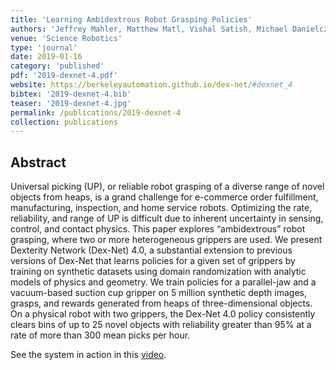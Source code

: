 ```yaml
---
title: 'Learning Ambidextrous Robot Grasping Policies'
authors: 'Jeffrey Mahler, Matthew Matl, Vishal Satish, Michael Danielczuk, Bill DeRose, Stephen McKinley, Ken Goldberg'
venue: 'Science Robotics'
type: 'journal'
date: 2019-01-16
category: 'published'
pdf: '2019-dexnet-4.pdf'
website: https://berkeleyautomation.github.io/dex-net/#dexnet_4
bibtex: '2019-dexnet-4.bib'
teaser: '2019-dexnet-4.jpg'
permalink: /publications/2019-dexnet-4
collection: publications
---
```


Abstract
-------
Universal picking (UP), or reliable robot grasping of a diverse range of novel objects from heaps, is a grand challenge for e-commerce order fulfillment, manufacturing, inspection, and home service robots. Optimizing the rate, reliability, and range of UP is difficult due to inherent uncertainty in sensing, control, and contact physics. This paper explores “ambidextrous” robot grasping, where two or more heterogeneous grippers are used. We present Dexterity Network (Dex-Net) 4.0, a substantial extension to previous versions of Dex-Net that learns policies for a given set of grippers by training on synthetic datasets using domain randomization with analytic models of physics and geometry. We train policies for a parallel-jaw and a vacuum-based suction cup gripper on 5 million synthetic depth images, grasps, and rewards generated from heaps of three-dimensional objects. On a physical robot with two grippers, the Dex-Net 4.0 policy consistently clears bins of up to 25 novel objects with reliability greater than 95% at a rate of more than 300 mean picks per hour.

See the system in action in this [video](https://www.youtube.com/watch?v=r-0PKne9e_w).
